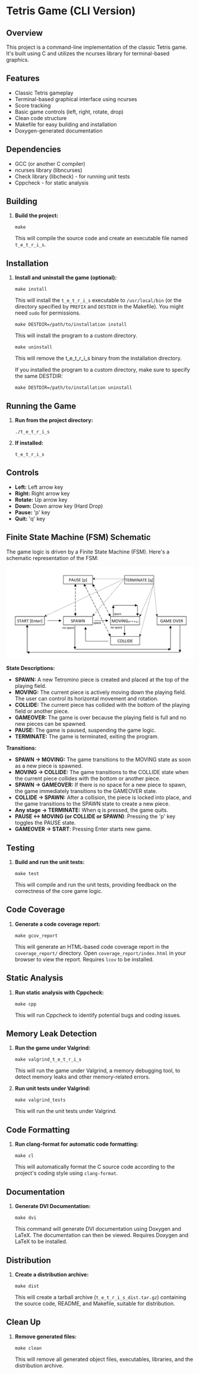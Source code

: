 # Tetris Game (CLI Version)

## Overview

This project is a command-line implementation of the classic Tetris game. It's built using C and utilizes the ncurses library for terminal-based graphics.

## Features

*   Classic Tetris gameplay
*   Terminal-based graphical interface using ncurses
*   Score tracking
*   Basic game controls (left, right, rotate, drop)
*   Clean code structure
*   Makefile for easy building and installation
*   Doxygen-generated documentation

## Dependencies

*   GCC (or another C compiler)
*   ncurses library (libncurses)
*   Check library (libcheck) - for running unit tests
*   Cppcheck - for static analysis

## Building

1.  **Build the project:**

    ```
    make
    ```

    This will compile the source code and create an executable file named `t_e_t_r_i_s`.

## Installation

1.  **Install and uninstall the game (optional):**

    ```
    make install
    ```

    This will install the `t_e_t_r_i_s` executable to `/usr/local/bin` (or the directory specified by `PREFIX` and `DESTDIR` in the Makefile). You might need `sudo` for permissions.

    ```
    make DESTDIR=/path/to/installation install
    ```

    This will  install the program to a custom directory.


    ```
    make uninstall
    ```

    This will remove the t_e_t_r_i_s binary from the installation directory.


    If you installed the program to a custom directory, make sure to specify the same DESTDIR:


    ```
    make DESTDIR=/path/to/installation uninstall
    ```
    

## Running the Game

1.  **Run from the project directory:**

    ```
    ./t_e_t_r_i_s
    ```

2.  **If installed:**

    ```
    t_e_t_r_i_s
    ```

## Controls

*   **Left:** Left arrow key
*   **Right:** Right arrow key
*   **Rotate:** Up arrow key
*   **Down:** Down arrow key (Hard Drop)
*   **Pause:** 'p' key
*   **Quit:** 'q' key

## Finite State Machine (FSM) Schematic

The game logic is driven by a Finite State Machine (FSM). Here's a schematic representation of the FSM:

![FSM Diagram](FSM.png)

**State Descriptions:**

*   **SPAWN:** A new Tetromino piece is created and placed at the top of the playing field.
*   **MOVING:** The current piece is actively moving down the playing field. The user can control its horizontal movement and rotation.
*   **COLLIDE:** The current piece has collided with the bottom of the playing field or another piece.
*   **GAMEOVER:** The game is over because the playing field is full and no new pieces can be spawned.
*   **PAUSE:** The game is paused, suspending the game logic.
*   **TERMINATE:** The game is terminated, exiting the program.

**Transitions:**

*   **SPAWN -> MOVING:**  The game transitions to the MOVING state as soon as a new piece is spawned.
*   **MOVING -> COLLIDE:** The game transitions to the COLLIDE state when the current piece collides with the bottom or another piece.
*   **SPAWN -> GAMEOVER:** If there is no space for a new piece to spawn, the game immediately transitions to the GAMEOVER state.
*   **COLLIDE -> SPAWN:**  After a collision, the piece is locked into place, and the game transitions to the SPAWN state to create a new piece.
*   **Any stage -> TERMINATE:** When q is pressed, the game quits.
*   **PAUSE <-> MOVING (or COLLIDE or SPAWN)**: Pressing the 'p' key toggles the PAUSE state.
*   **GAMEOVER -> START**: Pressing Enter starts new game.

## Testing

1.  **Build and run the unit tests:**

    ```
    make test
    ```

    This will compile and run the unit tests, providing feedback on the correctness of the core game logic.

## Code Coverage

1.  **Generate a code coverage report:**

    ```
    make gcov_report
    ```

    This will generate an HTML-based code coverage report in the `coverage_report/` directory. Open `coverage_report/index.html` in your browser to view the report.  Requires `lcov` to be installed.

## Static Analysis

1.  **Run static analysis with Cppcheck:**

    ```
    make cpp
    ```

    This will run Cppcheck to identify potential bugs and coding issues.

## Memory Leak Detection

1.  **Run the game under Valgrind:**

    ```
    make valgrind_t_e_t_r_i_s
    ```

    This will run the game under Valgrind, a memory debugging tool, to detect memory leaks and other memory-related errors.

2.  **Run unit tests under Valgrind:**

    ```
    make valgrind_tests
    ```

    This will run the unit tests under Valgrind.

## Code Formatting

1.  **Run clang-format for automatic code formatting:**

    ```
    make cl
    ```

    This will automatically format the C source code according to the project's coding style using `clang-format`.

## Documentation

1.  **Generate DVI Documentation:**

    ```
    make dvi
    ```

    This command will generate DVI documentation using Doxygen and LaTeX. The documentation can then be viewed. Requires Doxygen and LaTeX to be installed.

## Distribution

1.  **Create a distribution archive:**

    ```
    make dist
    ```

    This will create a tarball archive (`t_e_t_r_i_s_dist.tar.gz`) containing the source code, README, and Makefile, suitable for distribution.

## Clean Up

1.  **Remove generated files:**

    ```
    make clean
    ```

    This will remove all generated object files, executables, libraries, and the distribution archive.


